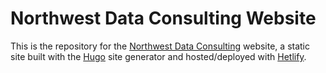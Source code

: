 # Northwest Data Consulting Website

This is the repository for the [Northwest Data Consulting](https://www.nwdataconsulting.com) website, a static site built with the [Hugo](http://gohugo.io) site generator and hosted/deployed with [Hetlify](http://netlify.com).
